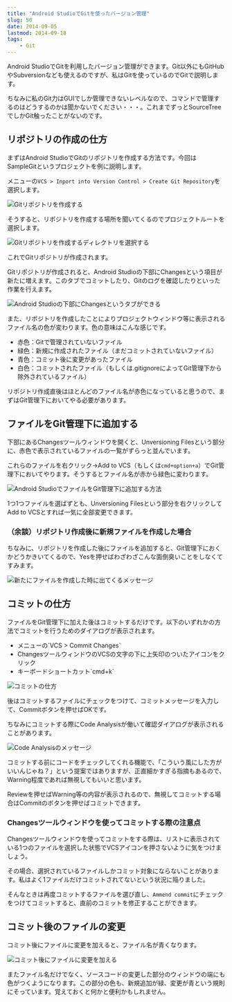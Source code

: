 ```yaml
---
title: "Android StudioでGitを使ったバージョン管理"
slug: 50
date: 2014-09-05
lastmod: 2014-09-18
tags: 
    - Git
---
```


Android StudioでGitを利用したバージョン管理ができます。Git以外にもGitHubやSubversionなども使えるのですが、私はGitを使っているのでGitで説明します。

ちなみに私のGit力はGUIでしか管理できないレベルなので、コマンドで管理するのはどうするのかは聞かないでください・・・。これまでずっとSourceTreeでしかGit触ったことがないのです。


## リポジトリの作成の仕方


まずはAndroid StudioでGitのリポジトリを作成する方法です。今回はSampleGitというプロジェクトを例に説明します。

メニューの`VCS > Inport into Version Control > Create Git Repository`を選択します。

![Gitリポジトリを作成する](a346805bf9b431256ccc2ee2df8090e2.jpg)

そうすると、リポジトリを作成する場所を聞いてくるのでプロジェクトルートを選択します。

![Gitリポジトリを作成するディレクトリを選択する](d7adcc4b8d3001aff83e9bfee36f883b.jpg)

これでGitリポジトリが作成されます。

Gitリポジトリが作成されると、Android Studioの下部にChangesという項目が新たに増えます。このタブでコミットしたり、Gitのログを確認したりといった作業を行えます。

![Android Studioの下部にChangesというタブができる](ea95e31b3b24f905d0ba921d51144b9e.jpg)

また、リポジトリを作成したことによりプロジェクトウィンドウ等に表示されるファイル名の色が変わります。色の意味はこんな感じです。

<ul>
<li>赤色：Gitで管理されていないファイル</li>
<li>緑色：新規に作成されたファイル（まだコミットされていないファイル）</li>
<li>青色：コミット後に変更があったファイル</li>
<li>白色：コミットされたファイル（もしくは.gitignoreによってGit管理下から除外されているファイル）</li>
</ul>

リポジトリ作成直後はほとんどのファイル名が赤色になっていると思うので、まずはGit管理下においてやる必要があります。


## ファイルをGit管理下に追加する


下部にあるChangesツールウィンドウを開くと、Unversioning Filesという部分に、赤色で表示されているファイルの一覧がずらっと並んでいます。

これらのファイルを右クリック→Add to VCS（もしくは`cmd+option+a`）でGit管理下においてやります。そうするとファイル名が赤から緑色に変わります。

![Android StudioでファイルをGit管理下に追加する方法](c86454f3f70c6ed6fcac7471b51ebd28.jpg)

1つ1つファイルを選ばずとも、Unversioning Filesという部分を右クリックしてAdd to VCSとすれば一気に全部変更できます。


### （余談）リポジトリ作成後に新規ファイルを作成した場合


ちなみに、リポジトリを作成した後にファイルを追加すると、Git管理下におくかどうかきいてくるので、Yesを押せばわざわざこんな面倒臭いことをしなくてすみます。

![新たにファイルを作成した時に出てくるメッセージ](7e8ae9512e6b1e464f0e5d683a72ec06.jpg)


## コミットの仕方


ファイルをGit管理下に加えた後はコミットするだけです。以下のいずれかの方法でコミットを行うためのダイアログが表示されます。

<ul>
<li>メニューの`VCS > Commit Changes`</li>
<li>ChangesツールウィンドウのVCSの文字の下に上矢印のついたアイコンをクリック</li>
<li>キーボードショートカット`cmd+k`</li>
</ul>

![コミットの仕方](41a0fb491dbcff9a1ff52eddd78925f3.jpg)

後はコミットするファイルにチェックをつけて、コミットメッセージを入力して、Commitボタンを押せばOKです。

ちなみにコミットする際にCode Analysisが働いて確認ダイアログが表示されることがあります。

![Code Analysisのメッセージ](b0021ce382d50925eed8de911c43edef.jpg)

コミットする前にコードをチェックしてくれる機能で、「こういう風にした方がいいんじゃね？」という提案ではありますが、正直細かすぎる指摘もあるので、Warning程度であれば無視してもいいと思います。

Reviewを押せばWarning等の内容が表示されるので、無視してコミットする場合はCommitのボタンを押せばコミットできます。


### Changesツールウィンドウを使ってコミットする際の注意点


Changesツールウィンドウを使ってコミットをする際は、リストに表示されている1つのファイルを選択した状態でVCSアイコンを押さないように気をつけましょう。

その場合、選択されているファイルしかコミット対象にならないことがあります。私はよく1ファイルだけコミットされてないという状況に陥りました。

そんなときは再度コミットするファイルを選び直し、`Ammend commit`にチェックをつけてコミットすると、直前のコミットを修正することができます。


## コミット後のファイルの変更


コミット後にファイルに変更を加えると、ファイル名が青くなります。

![コミット後にファイルに変更を加える](894a716c54ad26253f5e4fb27ca3d6d3.jpg)

またファイル名だけでなく、ソースコードの変更した部分のウィンドウの端にも色がつくようになります。この部分の色も、新規追加が緑、変更が青という規則にそっています。覚えておくと何かと便利かもしれません。


  